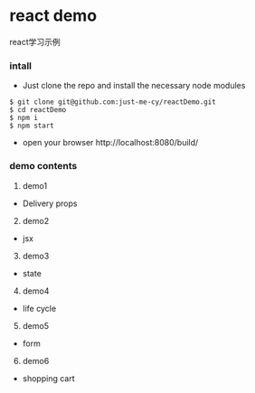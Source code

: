 # react demo
react学习示例

### intall
* Just clone the repo and install the necessary node modules

```
$ git clone git@github.com:just-me-cy/reactDemo.git
$ cd reactDemo
$ npm i 
$ npm start
```
* open your browser http://localhost:8080/build/

### demo contents
1. demo1
- Delivery props

2. demo2
- jsx

3. demo3
- state

4. demo4
- life cycle

5. demo5
- form

6. demo6
- shopping cart
